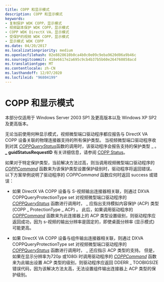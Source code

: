 ```yaml
---
title: COPP 和显示模式
description: COPP 和显示模式
keywords:
- 复制保护 WDK COPP，显示模式
- 视频副本保护 WDK COPP，显示模式
- COPP WDK DirectX VA，显示模式
- 受保护的视频 WDK COPP，显示模式
- 显示模式 WDK COPP
ms.date: 04/20/2017
ms.localizationpriority: medium
ms.openlocfilehash: 02e8828610b0ca4b0c0e09c9eba9620d06a9b46c
ms.sourcegitcommit: 418e6617e2a695c9cb4b37b5b60e264760858acd
ms.translationtype: MT
ms.contentlocale: zh-CN
ms.lasthandoff: 12/07/2020
ms.locfileid: "96804199"
---
```

# <a name="copp-and-display-modes"></a>COPP 和显示模式


本部分仅适用于 Windows Server 2003 SP1 及更高版本以及 Windows XP SP2 及更高版本。

无论当前使用何种显示模式，视频微型端口驱动程序都应报告与 DirectX VA COPP 设备关联的物理连接器支持的所有保护类型。 当视频微型端口驱动程序收到对其 [*COPPQueryStatus*](./coppquerystatus.md)函数的调用时，该驱动程序会报告支持的保护类型 \_ 。 [**\_**](/windows-hardware/drivers/ddi/dxva/ns-dxva-_dxva_coppstatusinput) **guidStatusRequestID** 有关详细信息，请参阅 [COPP Status](copp-status.md)。

如果对于特定保护类型，当前解决方法过高，则当调用视频微型端口驱动程序的 [*COPPCommand*](./coppcommand.md) 函数来为该保护类型设置保护级别时，驱动程序将返回错误。 以下方案举例说明了驱动程序的 *COPPCommand* 函数应何时返回 success 或错误：

-   如果 DirectX VA COPP 设备与 S-视频输出连接器相关联，则通过 DXVA COPPQueryProtectionType set 对视频微型端口驱动程序的 [*COPPQueryStatus*](./coppquerystatus.md) 函数进行调用时， \_ 应指出支持模拟内容保护 (ACP) 类型 (COPP \_ ProtectionType \_ ACP) 。 此后，如果调用驱动程序的 [*COPPCommand*](./coppcommand.md) 函数来为此连接器上的 ACP 类型设置级别，则驱动程序应返回成功，因为 s-视频的输出分辨率是固定的，即使桌面分辨率 (显示模式) 可能更高。

-   如果 DirectX VA COPP 设备与组件输出连接器相关联，则通过 DXVA COPPQueryProtectionType set 对视频微型端口驱动程序的 [*COPPQueryStatus*](./coppquerystatus.md) 函数进行调用时， \_ 还应指示 ACP 类型的支持。 但是，如果在显示分辨率为720p 或1080i 时调用驱动程序的 [*COPPCommand*](./coppcommand.md) 函数来为此输出设置 ACP 类型的级别，则驱动程序应返回 DDERR \_ TOOBIGSIZE 错误代码，因为该解决方法太高，无法设置组件输出连接器上 ACP 类型的保护级别。

 

